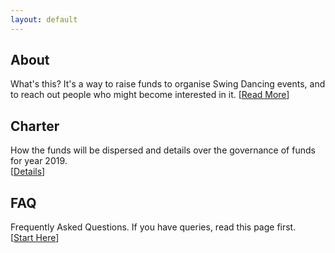 ```yaml
---
layout: default
---
```


<div class="index_row"><div class="index_column"><h2>
About
</h2>
What's this? It's a way to raise funds to organise Swing Dancing events, and to
reach out people who might become interested in it. [<a href="/about">Read More</a>]
</div><div class="index_column"><h2>
Charter
</h2>
How the funds will be dispersed and details over the governance of funds for year 2019. <br/>[<a href="/charter">Details</a>]
</div><div class="index_column"><h2>
FAQ
</h2>
Frequently Asked Questions. If you have queries, read this page first. <br/>[<a href="/FAQ">Start Here</a>]
</div></div>
